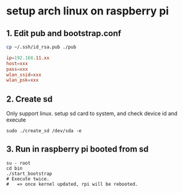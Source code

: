 # setup arch linux on raspberry pi

## 1. Edit pub and bootstrap.conf

```bash
cp ~/.ssh/id_rsa.pub ./pub
```

```bootstrap.conf
ip=192.168.11.xx
host=xxx
pass=xxx
wlan_ssid=xxx
wlan_psk=xxx
```

## 2. Create sd

Only support linux.
setup sd card to system, and check device id and execute

```
sudo ./create_sd /dev/sda -e
```

## 3. Run in raspberry pi booted from sd

```
su - root
cd bin
./start_bootstrap
# Execute twice.
#   => once kernel updated, rpi will be rebooted.
```
